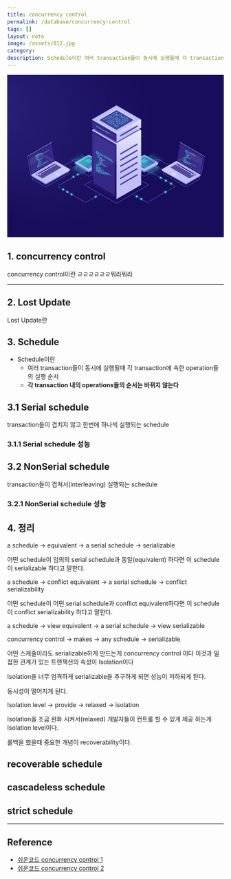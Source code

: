 ```yaml
---
title: concurrency control
permalink: /database/concurrency-control
tags: []
layout: note
image: /assets/812.jpg
category: 
description: Schedule이란 여러 transaction들이 동시에 실행될때 각 transaction에 속한 operation들의 실행 순서 Serial schedule란 transaction들이 겹치지 않고 한번에 하나씩 실행되는 schedule NonSerial schedule란transaction들이 겹쳐서(interleaving) 실행되는 schedule
---
```


![](/assets/812.jpg)

## 1. concurrency control

concurrency control이란 ㄹㄹㄹㄹㄹㄹ뭐라뭐라



---

## 2. Lost Update

Lost Update란 

## 3. Schedule

- Schedule이란
	- 여러 transaction들이 동시에 실행될때 각 transaction에 속한 operation들의 실행 순서
	- **각 transaction 내의 operations들의 순서는 바뀌지 않는다** 

## 3.1 Serial schedule

transaction들이 겹치지 않고 한번에 하나씩 실행되는 schedule

### 3.1.1 Serial schedule 성능


## 3.2 NonSerial schedule

transaction들이 겹쳐서(interleaving) 실행되는 schedule

### 3.2.1 NonSerial schedule 성능



## 4. 정리

a schedule -> equivalent -> a serial schedule -> serializable

어떤 schedule이 임의의 serial schedule과 동일(equivalent) 하다면 이 schedule이 serializable 하다고 말한다.

a schedule -> conflict equivalent -> a serial schedule -> conflict serializability

어떤 schedule이 어떤 serial schedule과 conflict equivalent하다면 이 schedule이 conflict serializability 하다고 말한다.

a schedule -> view equivalent -> a serial schedule -> view serializable

concurrency control -> makes -> any schedule -> serializable

어떤 스케줄이라도 serializable하게 만드는게 concurrency control 이다
이것과 밀접한 관계가 있는 트랜잭션의 속성이 Isolation이다

Isolation을 너무 엄격하게 serializable을 추구하게 되면 성능이 저하되게 된다.

동시성이 떨어지게 된다.

Isolation level -> provide -> relaxed -> isolation

Isolation을 조금 완화 시켜서(relaxed) 개발자들이 컨트롤 할 수 있게 제공 하는게 Isolation level이다.

롤백을 했을때 중요한 개념이 recoverability이다.


## recoverable schedule

## cascadeless schedule

## strict schedule




---

## Reference

- [쉬운코드 concurrency control 1](https://www.youtube.com/watch?v=DwRN24nWbEc) 
- [쉬운코드 concurrency control 2](https://www.youtube.com/watch?v=89TZbhmo8zk) 

